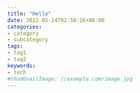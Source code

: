 ```yaml
---
title: "Hello"
date: 2022-05-24T02:58:26+08:00
categories:
- category
- subcategory
tags:
- tag1
- tag2
keywords:
- tech
#thumbnailImage: //example.com/image.jpg
---
```


<!--more-->
